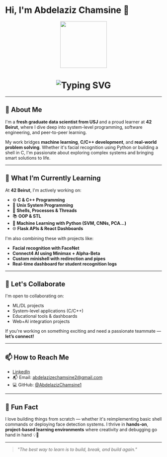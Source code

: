 # Hi, I'm Abdelaziz Chamsine 👋

<div id="header" align="center">
  <img src="https://i.giphy.com/media/v1.Y2lkPTc5MGI3NjExcjZsOXE2cTRmeGVuZGJyd2ZyZXJtc2c1dW8zN3EzZnN2aHY3ODIxeCZlcD12MV9naWZzX3NlYXJjaCZjdD1n/bGgsc5mWoryfgKBx1u/giphy.gif" width="150"/>
</div>

<div align="center">
    <h1>
        <img src="https://readme-typing-svg.herokuapp.com?font=Jetbrains+Mono&size=30&duration=3000&color=42B883&center=true&vCenter=true&width=500&lines=Hey..+I'm+Abdelaziz+Chamsine;Data+Scientist+%7C+42+Beirut+Learner;Welcome+to+my+GitHub!" alt="Typing SVG"/>
    </h1>
</div>

---

## 🚀 About Me

I'm a **fresh graduate data scientist from USJ** and a proud learner at **42 Beirut**, where I dive deep into system-level programming, software engineering, and peer-to-peer learning.

My work bridges **machine learning**, **C/C++ development**, and **real-world problem solving**. Whether it's facial recognition using Python or building a shell in C, I'm passionate about exploring complex systems and bringing smart solutions to life.

---

## 🧠 What I’m Currently Learning

At **42 Beirut**, I'm actively working on:

- ⚙️ **C & C++ Programming**
- 🐧 **Unix System Programming**
- 🔁 **Shells, Processes & Threads**
- 📚 **OOP & STL**
- 🤖 **Machine Learning with Python (SVM, CNNs, PCA...)**
- 🌐 **Flask APIs & React Dashboards**

I'm also combining these with projects like:
- **Facial recognition with FaceNet**
- **Connect4 AI using Minimax + Alpha-Beta**
- **Custom minishell with redirection and pipes**
- **Real-time dashboard for student recognition logs**

---

## 🤝 Let's Collaborate

I'm open to collaborating on:

- ML/DL projects
- System-level applications (C/C++)
- Educational tools & dashboards
- Web+AI integration projects

If you're working on something exciting and need a passionate teammate — **let’s connect!**

---

## 📫 How to Reach Me

- [LinkedIn](https://www.linkedin.com/in/abdelaziz-chamsine/)
- 📬 Email: abdelazizechamsine2@gmail.com
- 💻 GitHub: [@AbdelazizChamsine1](https://github.com/AbdelazizChamsine1)

---

## 🎯 Fun Fact

I love building things from scratch — whether it's reimplementing basic shell commands or deploying face detection systems. I thrive in **hands-on**, **project-based learning environments** where creativity and debugging go hand in hand 💡🐛

---

> *"The best way to learn is to build, break, and build again."*

